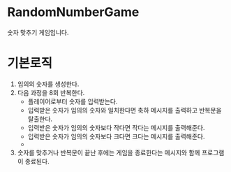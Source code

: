# RandomNumberGame

숫자 맞추기 게임입니다.

# 기본로직

1. 임의의 숫자를 생성한다. 
2. 다음 과정을 8회 반복한다.
    - 플레이어로부터 숫자를 입력받는다. 
    - 입력받은 숫자가 임의의 숫자와 일치한다면 축하 메시지를 출력하고 반복문을 탈출한다. 
    - 입력받은 숫자가 임의의 숫자보다 작다면 작다는 메시지를 출력해준다. 
    - 입력받은 숫자가 임의의 숫자보다 크다면 크다는 메시지를 출력해준다. 
    -   
4. 숫자를 맞추거나 반복문이 끝난 후에는 게임을 종료한다는 메시지와 함께 프로그램이 종료된다.
